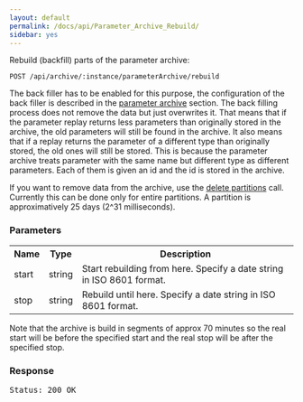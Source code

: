 ```yaml
---
layout: default
permalink: /docs/api/Parameter_Archive_Rebuild/
sidebar: yes
---
```


Rebuild (backfill) parts of the parameter archive:

    POST /api/archive/:instance/parameterArchive/rebuild    

The back filler has to be enabled for this purpose, the configuration of the back filler is described in the [parameter archive](../../server/Parameter_Archive) section.
The back filling process does not remove the data but just overwrites it. That means that if the parameter replay returns less parameters than originally stored in the archive, the old parameters will still be found in the archive.
It also means that if a replay returns the parameter of a different type than originally stored, the old ones will still be stored. This is because the parameter archive treats parameter with the same name but different type as different parameters. Each of them is given an id and the id is stored in the archive.

If you want to remove data from the archive, use the [delete partitions](../Delete_Partitions) call. Currently this can be done only for entire partitions. A partition is approximatively 25 days (2^31 milliseconds).

### Parameters

<table class="inline">
    <tr>
        <th>Name</th>
        <th>Type</th>
        <th>Description</th>
    </tr>
    <tr>
        <td class="code">start</td>
        <td class="code">string</td>
        <td>Start rebuilding from here. Specify a date string in ISO 8601 format.</td>
    </tr>
    <tr>
        <td class="code">stop</td>
        <td class="code">string</td>
        <td>Rebuild until here. Specify a date string in ISO 8601 format.</td>
    </tr> 
</table>
 
 Note that the archive is build in segments of approx 70 minutes so the real start will be before the specified start and the real stop will be after the specified stop.

### Response

<pre class="header">Status: 200 OK</pre>
